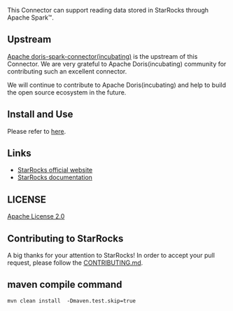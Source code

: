 This Connector can support reading data stored in StarRocks through Apache Spark™.

## Upstream

[Apache doris-spark-connector(incubating)](https://github.com/apache/incubator-doris-spark-connector) is the upstream of this Connector. We are very grateful to Apache Doris(incubating) community for contributing such an excellent connector.

We will continue to contribute to Apache Doris(incubating) and help to build the open source ecosystem in the future. 

## Install and Use

Please refer to [here](docs/spark-starrocks-connector.md).

## Links

* [StarRocks official website](https://www.starrocks.com)
* [StarRocks documentation](https://docs.starrocks.com)

## LICENSE

[Apache License 2.0](LICENSE.txt)

## Contributing to StarRocks

A big thanks for your attention to StarRocks! 
In order to accept your pull request, please follow the [CONTRIBUTING.md](CONTRIBUTING.md).

## maven compile command
```text
mvn clean install  -Dmaven.test.skip=true
```
